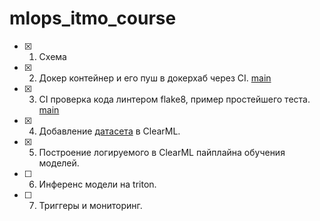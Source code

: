# mlops_itmo_course
- [x] 1. Схема
- [x] 2. Докер контейнер и его пуш в докерхаб через CI. [main](https://github.com/MangaBoba/mlops_itmo_course/tree/main)
- [x] 3. CI проверка кода линтером flake8, пример простейшего теста. [main](https://github.com/MangaBoba/mlops_itmo_course/tree/clearml/.github/workflows)
- [x] 4. Добавление [датасета](https://www.kaggle.com/datasets/gpiosenka/coffee-bean-dataset-resized-224-x-224) в ClearML.
- [x] 5. Построение логируемого в ClearML пайплайна обучения моделей.
- [ ] 6. Инференс модели на triton.
- [ ] 7. Триггеры и мониторинг.
